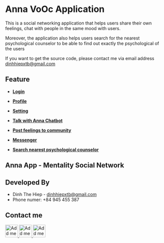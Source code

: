 # Anna VoOc Application

This is a social networking application that helps users share their own feelings, chat with people in the same mood with users.

Moreover, the application also helps users search for the nearest psychological counselor to be able to find out exactly the psychological of the users

If you want to get the source code, please contact me via email address dinhhiepxtb@gmail.com

## Feature

+ **[Login]()**

+ **[Profile]()**

+ **[Setting]()**

+ **[Talk with Anna Chatbot]()**

+ **[Post feelings to community]()**

+ **[Messenger]()**

+ **[Search nearest psychological counselor]()**

## Anna App - Mentality Social Network

## Developed By

+ Dinh The Hiep - <dinhhiepxtb@gmail.com>
+ Phone numer: +84 945 455 387

## Contact me

<a href="https://www.facebook.com/hoangtuga99/">
  <img alt="Add me to Linkedin" src="https://raw.githubusercontent.com/hiepdth/Repo_Desciption/master/.android/images/facebook_icon.png" height="40" width="40"/>
</a>


<a href="https://github.com/hiepdth/">
  <img alt="Add me to Linkedin" src="https://raw.githubusercontent.com/hiepdth/Repo_Desciption/master/.android/images/github_icon.png" height="40" width="40"/>
</a>

<a href="https://linkedin.com/in/hiệp-đinh-784a0b1a9">
  <img alt="Add me to Linkedin" src="https://raw.githubusercontent.com/hiepdth/Repo_Desciption/master/.android/images/linkedin_icon.png" height="40" width="40"/>
</a>
